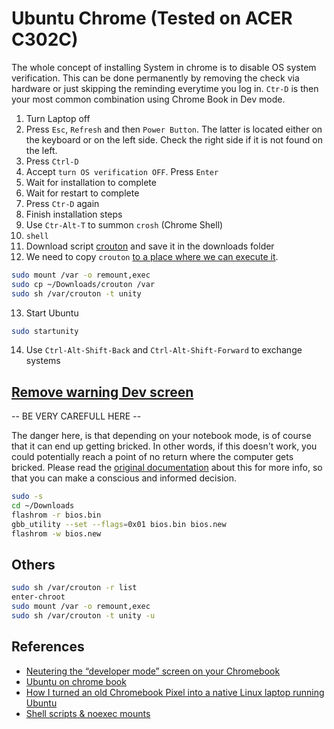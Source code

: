 # Ubuntu Chrome (Tested on ACER C302C)

The whole concept of installing System in chrome is to disable OS system verification.
This can be done permanently by removing the check via hardware or just skipping the reminding everytime you log in. `Ctr-D` is then your most common combination using Chrome Book in Dev mode.

1. Turn Laptop off
2. Press `Esc`, `Refresh` and then `Power Button`. The latter is located either on the keyboard or on the left side. Check the right side if it is not found on the left.
3. Press `Ctrl-D`
4. Accept `turn OS verification OFF`. Press `Enter`
5. Wait for installation to complete
6. Wait for restart to complete
7. Press `Ctr-D` again
8. Finish installation steps
9. Use `Ctr-Alt-T` to summon `crosh` (Chrome Shell)
10. `shell`
11. Download script [crouton](https://goo.gl/fd3zc) and save it in the downloads folder
12. We need to copy `crouton` [to a place where we can execute it](https://chromium.googlesource.com/chromiumos/docs/+/master/security/noexec_shell_scripts.md).

```bash
sudo mount /var -o remount,exec
sudo cp ~/Downloads/crouton /var
sudo sh /var/crouton -t unity
```

13. Start Ubuntu

```bash
sudo startunity
```

14. Use `Ctrl-Alt-Shift-Back` and `Ctrl-Alt-Shift-Forward` to exchange systems

## [Remove warning Dev screen](https://gist.github.com/CoolOppo/183f42eef4e5cab328d7)

-- BE VERY CAREFULL HERE --

The danger here, is that depending on your notebook mode, is of course that it can end up getting bricked.
In other words, if this doesn't work, you could potentially reach a point of no return where the computer gets bricked.
Please read the [original documentation](https://gist.github.com/CoolOppo/183f42eef4e5cab328d7) about this for more info, so that you can make a conscious and informed decision.

```bash
sudo -s
cd ~/Downloads
flashrom -r bios.bin
gbb_utility --set --flags=0x01 bios.bin bios.new
flashrom -w bios.new
```

## Others

```bash
sudo sh /var/crouton -r list
enter-chroot
sudo mount /var -o remount,exec
sudo sh /var/crouton -t unity -u
```

## References

-   [Neutering the “developer mode” screen on your Chromebook](https://gist.github.com/CoolOppo/183f42eef4e5cab328d7)
-   [Ubuntu on chrome book](https://ubuntu.com/tutorials/install-ubuntu-on-chromebook#1-overview)
-   [How I turned an old Chromebook Pixel into a native Linux laptop running Ubuntu](https://www.aboutchromebooks.com/news/how-to-turn-an-old-chromebook-pixel-into-native-linux-ubuntu-laptop/)
-   [Shell scripts & noexec mounts](https://chromium.googlesource.com/chromiumos/docs/+/master/security/noexec_shell_scripts.md)

